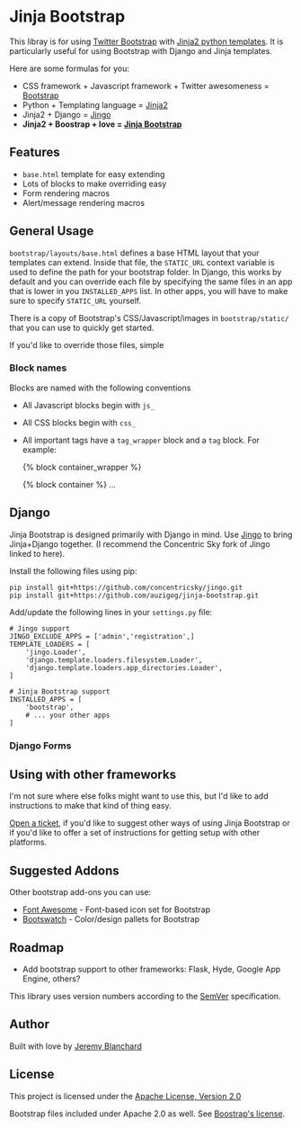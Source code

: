 # Jinja Bootstrap
This libray is for using [Twitter Bootstrap][bootstrap] with [Jinja2 python templates][jinja].
It is particularly useful for using Bootstrap with Django and Jinja templates.

Here are some formulas for you:

  * CSS framework + Javascript framework + Twitter awesomeness = [Bootstrap][bootstrap]
  * Python + Templating language = [Jinja2][jinja]
  * Jinja2 + Django = [Jingo][jingo]
  * **Jinja2 + Boostrap + love = [Jinja Bootstrap](http://github.com/auzigog/jinja-bootstrap)**


## Features

  * `base.html` template for easy extending
  * Lots of blocks to make overriding easy
  * Form rendering macros
  * Alert/message rendering macros


## General Usage

`bootstrap/layouts/base.html` defines a base HTML layout that your templates can extend. Inside that file, the `STATIC_URL` context variable is used to define the path for your bootstrap folder.
In Django, this works by default and you can override each file by specifying the same files in an app that is lower in you `INSTALLED_APPS` list.
In other apps, you will have to make sure to specify `STATIC_URL` yourself.

There is a copy of Bootstrap's CSS/Javascript/images in `bootstrap/static/` that you can use to quickly get started.

If you'd like to override those files, simple

### Block names
Blocks are named with the following conventions

  * All Javascript blocks begin with `js_`
  * All CSS blocks begin with `css_`
  * All important tags have a `tag_wrapper` block and a `tag` block. For example:


    {% block container_wrapper %}
        <div class="container container-primary">
            {% block container %}
                ...


## Django
Jinja Bootstrap is designed primarily with Django in mind. Use [Jingo][jingo] to bring Jinja+Django together. (I recommend the Concentric Sky fork of Jingo linked to here).

Install the following files using pip:

    pip install git+https://github.com/concentricsky/jingo.git
    pip install git+https://github.com/auzigog/jinja-bootstrap.git

Add/update the following lines in your `settings.py` file:

    # Jingo support
    JINGO_EXCLUDE_APPS = ['admin','registration',]
    TEMPLATE_LOADERS = [
    	'jingo.Loader',
        'django.template.loaders.filesystem.Loader',
        'django.template.loaders.app_directories.Loader',
    ]

    # Jinja Bootstrap support
    INSTALLED_APPS = [
        'bootstrap',
        # ... your other apps
    ]


### Django Forms



## Using with other frameworks
I'm not sure where else folks might want to use this, but I'd like to add instructions to make that kind of thing easy.

[Open a ticket](http://github.com/auzigog/jinja-bootstrap), if you'd like to suggest other ways of using Jinja Bootstrap or if you'd like to offer a set of instructions for getting setup with other platforms.


## Suggested Addons
Other bootstrap add-ons you can use:

  * [Font Awesome](http://fortawesome.github.com/Font-Awesome/) - Font-based icon set for Bootstrap
  * [Bootswatch](http://bootswatch.com/) - Color/design pallets for Bootstrap

## Roadmap

  * Add bootstrap support to other frameworks: Flask, Hyde, Google App Engine, others?

This library uses version numbers according to the [SemVer](http://semver.org/) specification.


## Author
Built with love by [Jeremy Blanchard](http://blanchardjeremy.com)


## License
This project is licensed under the [Apache License, Version 2.0](http://www.apache.org/licenses/LICENSE-2.0)

Bootstrap files included under Apache 2.0 as well. See [Boostrap's license](https://github.com/twitter/bootstrap/blob/master/LICENSE).



[bootstrap]: http://twitter.github.com/bootstrap/
[jingo]: http://github.com/concentricsky/jingo/
[jinja]: http://jinja.pocoo.org/docs/